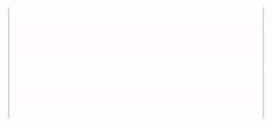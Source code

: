 <p align="center">
  <img src="https://github.com/chetanpandey1266/chetanpandey1266/blob/master/intro1.gif" alt="Hi I'm Chetan">
</p>
<!--
<div>
  <h1> Hi! I am Chetan :wave: </h1>
  <span>
    <a href="#"><img src="https://github.com/chetanpandey1266/chetanpandey1266/blob/master/icons/linkedin.png" alt="Linkedin"></a>
    <a href="#"><img src="https://github.com/chetanpandey1266/chetanpandey1266/blob/master/icons/facebook.png" alt="Facebook"></a>
   </span>
</div>
-->



<!--
**chetanpandey1266/chetanpandey1266** is a ✨ _special_ ✨ repository because its `README.md` (this file) appears on your GitHub profile.

Here are some ideas to get you started:

- 🔭 I’m currently working on ...
- 🌱 I’m currently learning ...
- 👯 I’m looking to collaborate on ...
- 🤔 I’m looking for help with ...
- 💬 Ask me about ...
- 📫 How to reach me: ...
- 😄 Pronouns: ...
- ⚡ Fun fact: ...
-->
